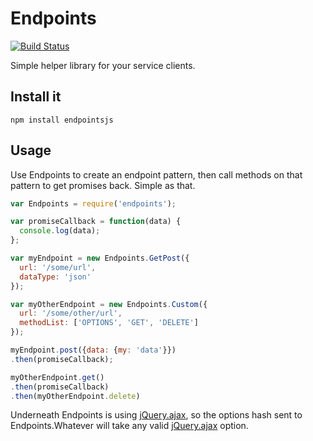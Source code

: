 Endpoints
=========

[![Build Status](https://travis-ci.org/kahnjw/endpoints.png)](https://travis-ci.org/kahnjw/endpoints)

Simple helper library for your service clients.

## Install it

```
npm install endpointsjs
```

## Usage

Use Endpoints to create an endpoint pattern, then call methods on that pattern to get promises back. Simple as that.

```javascript
var Endpoints = require('endpoints');

var promiseCallback = function(data) {
  console.log(data);
};

var myEndpoint = new Endpoints.GetPost({
  url: '/some/url',
  dataType: 'json'
});

var myOtherEndpoint = new Endpoints.Custom({
  url: '/some/other/url',
  methodList: ['OPTIONS', 'GET', 'DELETE']
});

myEndpoint.post({data: {my: 'data'}})
.then(promiseCallback);

myOtherEndpoint.get()
.then(promiseCallback)
.then(myOtherEndpoint.delete)
```

Underneath Endpoints is using [jQuery.ajax](http://api.jquery.com/jquery.ajax/), so the options hash sent to
Endpoints.Whatever will take any valid [jQuery.ajax](http://api.jquery.com/jquery.ajax/) option.
